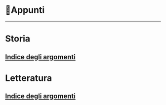 # 📝Appunti

---

# Storia

## [Indice degli argomenti](Storia/index.md)


# Letteratura 

## [Indice degli argomenti](Letteratura/index.md)